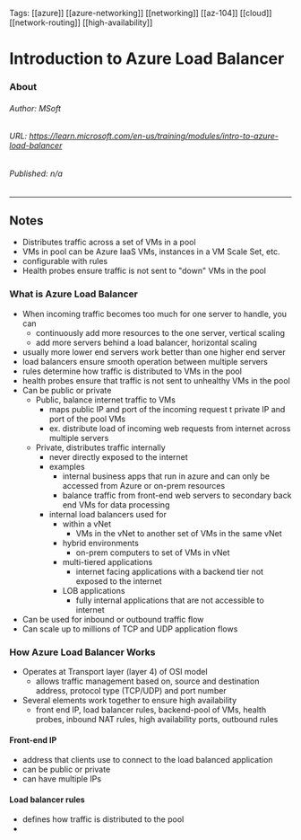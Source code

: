 Tags: [[azure]] [[azure-networking]] [[networking]] [[az-104]] [[cloud]] [[network-routing]] [[high-availability]]

# Introduction to Azure Load Balancer
### About
###### Author: *MSoft*
###### URL: *https://learn.microsoft.com/en-us/training/modules/intro-to-azure-load-balancer*
###### Published: *n/a*
-------------------------------------------------------------------
## Notes
- Distributes traffic across a set of VMs in a pool
- VMs in pool can be Azure IaaS VMs, instances in a VM Scale Set, etc.
- configurable with rules
- Health probes ensure traffic is not sent to "down" VMs in the pool
### What is Azure Load Balancer
- When incoming traffic becomes too much for one server to handle, you can 
	- continuously add more resources to the one server, vertical scaling
	- add more servers behind a load balancer, horizontal scaling
- usually more lower end servers work better than one higher end server
- load balancers ensure smooth operation between multiple servers
- rules determine how traffic is distributed to VMs in the pool
- health probes ensure that traffic is not sent to unhealthy VMs in the pool
- Can be public or private
	- Public, balance internet traffic to VMs
		- maps public IP and port of the incoming request t private IP and port of the pool VMs
		- ex. distribute load of incoming web requests from internet across multiple servers
	- Private, distributes traffic internally
		- never directly exposed to the internet
		- examples
			- internal business apps that run in azure and can only be accessed from Azure or on-prem resources
			- balance traffic from front-end web servers to secondary back end VMs for data processing
		- internal load balancers used for
			- within a vNet
				- VMs in the vNet to another set of VMs in the same vNet
			- hybrid environments
				- on-prem computers to set of VMs in vNet
			- multi-tiered applications
				- internet facing applications with a backend tier not exposed to the internet
			- LOB applications
				- fully internal applications that are not accessible to internet
- Can be used for inbound or outbound traffic flow
- Can scale up to millions of TCP and UDP application flows
### How Azure Load Balancer Works
- Operates at Transport layer (layer 4) of OSI model
	- allows traffic management based on, source and destination address, protocol type (TCP/UDP) and port number
- Several elements work together to ensure high availability
	- front end IP, load balancer rules, backend-pool of VMs, health probes, inbound NAT rules, high availability ports, outbound rules
#### Front-end IP
- address that clients use to connect to the load balanced application
- can be public or private
- can have multiple IPs
#### Load balancer rules
- defines how traffic is distributed to the pool
- 